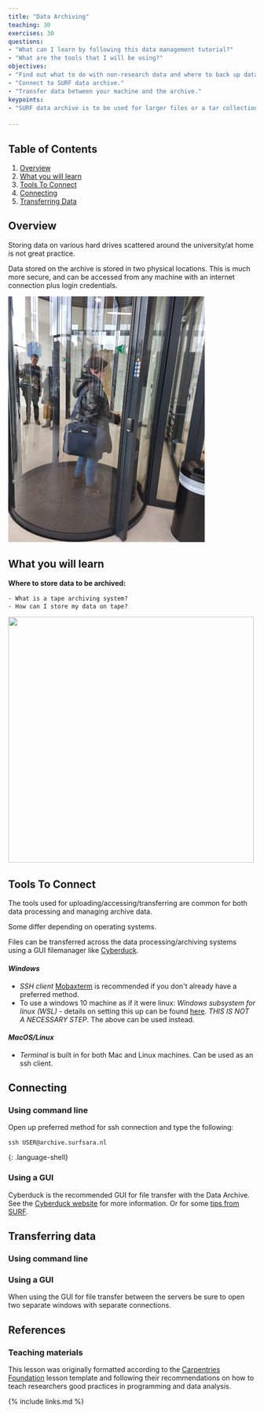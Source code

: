 ```yaml
---
title: "Data Archiving"
teaching: 30
exercises: 30
questions:
- "What can I learn by following this data management tutorial?"
- "What are the tools that I will be using?"
objectives:
- "Find out what to do with non-research data and where to back up data."
- "Connect to SURF data archive."
- "Transfer data between your machine and the archive."
keypoints:
- "SURF data archive is to be used for larger files or a tar collection of smaller files and not for day to day access."

---
```


## Table of Contents
1. [Overview](#overview)
2. [What you will learn](#what-you-will-learn)
3. [Tools To Connect](#tools-to-connect)
4. [Connecting](#connecting)
5. [Transferring Data](#transferring-data)


## Overview

Storing data on various hard drives scattered around the university/at home is not great practice. 

Data stored on the archive is stored in two physical locations. This is much more secure, and can be accessed from any machine with an internet connection plus login credentials.  

<img src="../img/SURF_Security.jpg" width="400px" height="500px">

## What you will learn

**Where to store data to be archived:**

    - What is a tape archiving system?
    - How can I store my data on tape?
    
    
<img src="../img/SURF_tape.jpg" width="500px" height="500px">    




## Tools To Connect

The tools used for uploading/accessing/transferring are common for both data processing and managing archive data. 



Some differ depending on operating systems.

Files can be transferred across the data processing/archiving systems using a GUI filemanager like [Cyberduck](https://cyberduck.io/).



#### _Windows_
  - _SSH client_ [Mobaxterm](https://mobaxterm.mobatek.net/download.html) is recommended if you don't already have a preferred method.
  - To use a windows 10 machine as if it were linux: _Windows subsystem for linux (WSL)_ - details on setting this up can be found [here](https://www.windowscentral.com/install-windows-subsystem-linux-windows-10). _THIS IS NOT A NECESSARY STEP_. The above can be used instead.




#### _MacOS/Linux_
  - _Terminal_ is built in for both Mac and Linux machines. Can be used as an ssh client.






## Connecting 
### Using command line
Open up preferred method for ssh connection and type the following:


~~~
ssh USER@archive.surfsara.nl
~~~
{: .language-shell}



### Using a GUI
Cyberduck is the recommended GUI for file transfer with the Data Archive. See the [Cyberduck website](https://cyberduck.io/) for more information. Or for some [tips from SURF](https://userinfo.surfsara.nl/systems/shared/archiving-high-performance).



## Transferring data
### Using command line



### Using a GUI



When using the GUI for file transfer between the servers be sure to open two separate windows with separate connections.








## References




### Teaching materials
This lesson was originally formatted according to the [Carpentries Foundation](https://carpentries.org/) lesson template and following their recommendations on how to teach researchers good practices in programming and data analysis.   

{% include links.md %}
